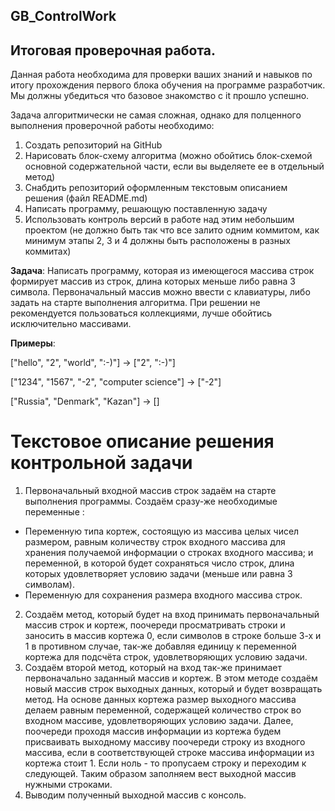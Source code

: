 ## GB_ControlWork

## Итоговая проверочная работа.

Данная работа необходима для проверки ваших знаний и навыков по итогу прохождения первого блока обучения на программе разработчик. Мы должны убедиться что базовое знакомство с it прошло успешно.

Задача алгоритмически не самая сложная, однако для полценного выполнения проверочной работы необходимо:
1. Создать репозиторий на GitHub
2. Нарисовать блок-схему алгоритма (можно обойтись блок-схемой основной содержательной части, если вы выделяете ее в отдельный метод)
3. Снабдить репозиторий оформленным текстовым описанием решения (файл README.md)
4. Написать программу, решающую поставленную задачу
5. Использовать контроль версий в работе над этим небольшим проектом (не должно быть так что все залито одним коммитом, как минимум этапы 2, 3 и 4 должны быть расположены в разных коммитах)

**Задача**: Написать программу, которая из имеющегося массива строк формирует массив из строк, длина которых меньше либо равна 3 символа. Первоначальный массив можно ввести с клавиатуры, либо задать на старте выполнения алгоритма. При решении не рекомендуется пользоваться коллекциями, лучше обойтись исключительно массивами.

**Примеры**:

["hello", "2", "world", ":-)"] -> ["2", ":-)"]

["1234", "1567", "-2", "computer science"] -> ["-2"]

["Russia", "Denmark", "Kazan"] -> []

# Текстовое описание решения контрольной задачи

1. Первоначальный входной массив строк задаём на старте выполнения программы. Создаём сразу-же необходимые переменные :
* Переменную типа кортеж, состоящую из массива целых чисел размером, равным количеству строк входного массива для хранения получаемой информации о строках входного массива; и переменной, в которой будет сохраняться число строк, длина которых удовлетворяет условию задачи (меньше или равна 3 символам).
* Переменную для сохранения размера входного массива строк.
2. Создаём метод, который будет на вход принимать первоначальный массив строк и кортеж, поочереди просматривать строки и заносить в массив кортежа 0, если символов в строке больше 3-х и 1 в противном случае, так-же добавляя единицу к переменной кортежа для подсчёта строк, удовлетворяющих условию задачи.
3. Создаём второй метод, который на вход так-же принимает первоначально заданный массив и кортеж. В этом методе создаём новый массив строк выходных данных, который и будет возвращать метод. На основе данных кортежа размер выходного массива делаем равным переменной, содержащей количество строк во входном массиве, удовлетворяющих условию задачи. Далее, поочереди проходя массив информации из кортежа будем присваивать выходному массиву поочереди строку из входного массива, если в соответствующей строке массива информации из кортежа стоит 1. Если ноль - то пропусаем строку и переходим к следующей. Таким образом заполняем вест выходной массив нужными строками.
4. Выводим полученный выходной массив с консоль.